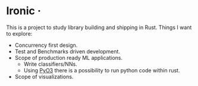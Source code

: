 # Ironic &middot;

This is a project to study library building and shipping in Rust.
Things I want to explore:

- Concurrency first design.
- Test and Benchmarks driven development.
- Scope of production ready ML applications.
    - Write classifiers/NNs.
    - Using [PyO3]() there is a possibility to run python code within rust.
- Scope of visualizations.
